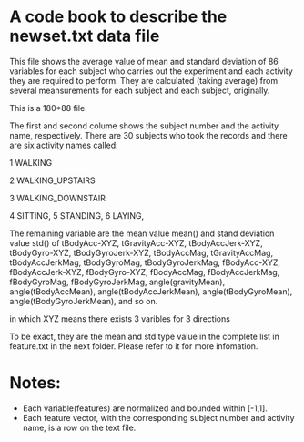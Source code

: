 A code book to describe the newset.txt data file
======

This file shows the average value of mean and standard deviation of 86 variables for each subject who carries out the experiment and each activity they are required to perform.
They are calculated (taking average) from several meansurements for each subject and each subject, originally.

This is a 180*88 file.

The first and second colume shows the subject number and the activity name, respectively. 
There are 30 subjects who took the records and there are six activity names called:

1 WALKING

2 WALKING_UPSTAIRS

3 WALKING_DOWNSTAIR

4 SITTING,
5 STANDING,
6 LAYING,

The remaining variable are the mean value mean() and stand deviation value std() of 
tBodyAcc-XYZ, 
tGravityAcc-XYZ,
tBodyAccJerk-XYZ,
tBodyGyro-XYZ,
tBodyGyroJerk-XYZ,
tBodyAccMag,
tGravityAccMag,
tBodyAccJerkMag,
tBodyGyroMag,
tBodyGyroJerkMag,
fBodyAcc-XYZ,
fBodyAccJerk-XYZ,
fBodyGyro-XYZ,
fBodyAccMag,
fBodyAccJerkMag,
fBodyGyroMag,
fBodyGyroJerkMag,
angle(gravityMean),
angle(tBodyAccMean),
angle(tBodyAccJerkMean),
angle(tBodyGyroMean),
angle(tBodyGyroJerkMean),
and so on. 

in which XYZ means there exists 3 varibles for 3 directions

To be exact, they are the mean and std type value in the complete list in feature.txt in the next folder. Please refer to it for more infomation.

Notes: 
======
- Each variable(features) are normalized and bounded within [-1,1].
- Each feature vector, with the corresponding subject number and activity name, is a row on the text file.
